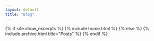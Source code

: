 ```yaml
---
layout: default
title: "Blog"
---
```


{% if site.show_excerpts %}
  {% include home.html %}
{% else %}
  {% include archive.html title="Posts" %}
{% endif %}

<!-- **Random**
* [Networking] This cute [cartoon](https://jvns.ca/networking-zine.pdf) summarizes extremely well some important network protocols such as DNS, HTTP, UDP, TLS.
 -->
